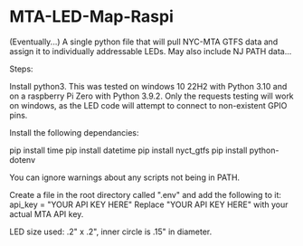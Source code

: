 # MTA-LED-Map-Raspi
(Eventually...) A single python file that will pull NYC-MTA GTFS data and assign it to individually addressable LEDs. May also include NJ PATH data...


Steps: 

Install python3. This was tested on windows 10 22H2 with Python 3.10 and on a raspberry Pi Zero with Python 3.9.2. 
Only the requests testing will work on windows, as the LED code will attempt to connect to non-existent GPIO pins. 


Install the following dependancies: 

pip install time
pip install datetime
pip install nyct_gtfs
pip install python-dotenv

You can ignore warnings about any scripts not being in PATH. 


Create a file in the root directory called ".env" and add the following to it: api_key = "YOUR API KEY HERE"
Replace "YOUR API KEY HERE" with your actual MTA API key. 







LED size used: .2" x .2", inner circle is .15" in diameter. 